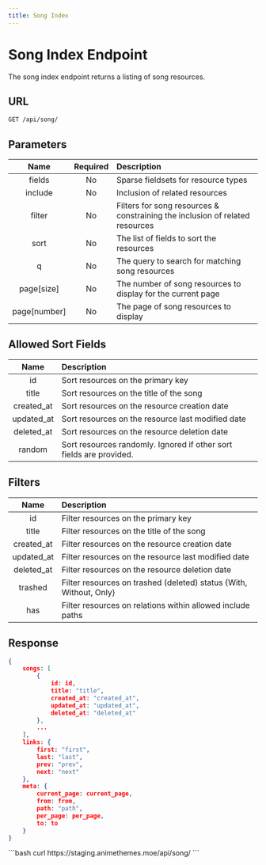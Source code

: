 ```yaml
---
title: Song Index
---
```


<Block>

# Song Index Endpoint

The song index endpoint returns a listing of song resources.

## URL

```sh
GET /api/song/
```

## Parameters

| Name         | Required | Description                                                                   |
| :----------: | :------: | :---------------------------------------------------------------------------- |
| fields       | No       | Sparse fieldsets for resource types                                           |
| include      | No       | Inclusion of related resources                                                |
| filter       | No       | Filters for song resources & constraining the inclusion of related resources  |
| sort         | No       | The list of fields to sort the resources                                      |
| q            | No       | The query to search for matching song resources                               |
| page[size]   | No       | The number of song resources to display for the current page                  |
| page[number] | No       | The page of song resources to display                                         |

## Allowed Sort Fields

|    Name    | Description                                                         |
| :--------: | :------------------------------------------------------------------ |
| id         | Sort resources on the primary key                                   |
| title      | Sort resources on the title of the song                             |
| created_at | Sort resources on the resource creation date                        |
| updated_at | Sort resources on the resource last modified date                   |
| deleted_at | Sort resources on the resource deletion date                        |
| random     | Sort resources randomly. Ignored if other sort fields are provided. |

## Filters

|    Name    | Description                                                        |
| :--------: | :----------------------------------------------------------------- |
| id         | Filter resources on the primary key                                |
| title      | Filter resources on the title of the song                          |
| created_at | Filter resources on the resource creation date                     |
| updated_at | Filter resources on the resource last modified date                |
| deleted_at | Filter resources on the resource deletion date                     |
| trashed    | Filter resources on trashed (deleted) status {With, Without, Only} |
| has        | Filter resources on relations within allowed include paths         |

## Response

```json
{
    songs: [
        {
            id: id,
            title: "title",
            created_at: "created_at",
            updated_at: "updated_at",
            deleted_at: "deleted_at"
        },
        ...
    ],
    links: {
        first: "first",
        last: "last",
        prev: "prev",
        next: "next"
    },
    meta: {
        current_page: current_page,
        from: from,
        path: "path",
        per_page: per_page,
        to: to
    }
}
```

<Example>

<CURL>
```bash
curl https://staging.animethemes.moe/api/song/
```
</CURL>

</Example>

</Block>